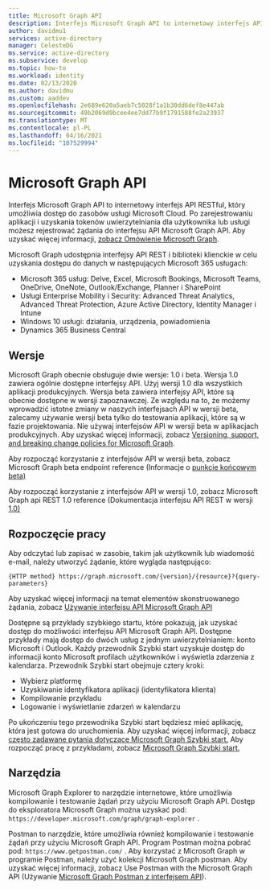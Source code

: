 ```yaml
---
title: Microsoft Graph API
description: Interfejs Microsoft Graph API to internetowy interfejs API RESTful, który umożliwia dostęp do zasobów usługi Microsoft Cloud.
author: davidmu1
services: active-directory
manager: CelesteDG
ms.service: active-directory
ms.subservice: develop
ms.topic: how-to
ms.workload: identity
ms.date: 02/13/2020
ms.author: davidmu
ms.custom: aaddev
ms.openlocfilehash: 2e689e620a5aeb7c5028f1a1b30dd6def8e447ab
ms.sourcegitcommit: 49b2069d9bcee4ee7dd77b9f1791588fe2a23937
ms.translationtype: MT
ms.contentlocale: pl-PL
ms.lasthandoff: 04/16/2021
ms.locfileid: "107529994"
---
```

# <a name="microsoft-graph-api"></a>Microsoft Graph API

Interfejs Microsoft Graph API to internetowy interfejs API RESTful, który umożliwia dostęp do zasobów usługi Microsoft Cloud. Po zarejestrowaniu aplikacji i uzyskania tokenów uwierzytelniania dla użytkownika lub usługi możesz rejestrować żądania do interfejsu API Microsoft Graph API. Aby uzyskać więcej informacji, [zobacz Omówienie Microsoft Graph](/graph/overview).

Microsoft Graph udostępnia interfejsy API REST i biblioteki klienckie w celu uzyskania dostępu do danych w następujących Microsoft 365 usługach:
- Microsoft 365 usług: Delve, Excel, Microsoft Bookings, Microsoft Teams, OneDrive, OneNote, Outlook/Exchange, Planner i SharePoint
- Usługi Enterprise Mobility i Security: Advanced Threat Analytics, Advanced Threat Protection, Azure Active Directory, Identity Manager i Intune
- Windows 10 usługi: działania, urządzenia, powiadomienia
- Dynamics 365 Business Central

## <a name="versions"></a>Wersje

Microsoft Graph obecnie obsługuje dwie wersje: 1.0 i beta. Wersja 1.0 zawiera ogólnie dostępne interfejsy API. Użyj wersji 1.0 dla wszystkich aplikacji produkcyjnych. Wersja beta zawiera interfejsy API, które są obecnie dostępne w wersji zapoznawczej. Ze względu na to, że możemy wprowadzić istotne zmiany w naszych interfejsach API w wersji beta, zalecamy używanie wersji beta tylko do testowania aplikacji, które są w fazie projektowania. Nie używaj interfejsów API w wersji beta w aplikacjach produkcyjnych. Aby uzyskać więcej informacji, zobacz [Versioning, support, and breaking change policies for Microsoft Graph](/graph/versioning-and-support).

Aby rozpocząć korzystanie z interfejsów API w wersji beta, zobacz Microsoft Graph beta endpoint reference (Informacje o [punkcie końcowym beta)](/graph/api/overview?view=graph-rest-beta&preserve-view=true)

Aby rozpocząć korzystanie z interfejsów API w wersji 1.0, zobacz Microsoft Graph api REST 1.0 reference (Dokumentacja interfejsu API REST w wersji [1.0)](/graph/api/overview?view=graph-rest-1.0&preserve-view=true)

## <a name="get-started"></a>Rozpoczęcie pracy

Aby odczytać lub zapisać w zasobie, takim jak użytkownik lub wiadomość e-mail, należy utworzyć żądanie, które wygląda następująco:

`{HTTP method} https://graph.microsoft.com/{version}/{resource}?{query-parameters}`

Aby uzyskać więcej informacji na temat elementów skonstruowanego żądania, zobacz [Używanie interfejsu API Microsoft Graph API](/graph/use-the-api)

Dostępne są przykłady szybkiego startu, które pokazują, jak uzyskać dostęp do możliwości interfejsu API Microsoft Graph API. Dostępne przykłady mają dostęp do dwóch usług z jednym uwierzytelnianiem: konto Microsoft i Outlook. Każdy przewodnik Szybki start uzyskuje dostęp do informacji konto Microsoft profilach użytkowników i wyświetla zdarzenia z kalendarza.
Przewodnik Szybki start obejmuje cztery kroki:
- Wybierz platformę
- Uzyskiwanie identyfikatora aplikacji (identyfikatora klienta)
- Kompilowanie przykładu
- Logowanie i wyświetlanie zdarzeń w kalendarzu

Po ukończeniu tego przewodnika Szybki start będziesz mieć aplikację, która jest gotowa do uruchomienia. Aby uzyskać więcej informacji, zobacz [często zadawane pytania dotyczące Microsoft Graph Szybki start.](/graph/quick-start-faq) Aby rozpocząć pracę z przykładami, zobacz [Microsoft Graph Szybki start.](https://developer.microsoft.com/graph/quick-start)

## <a name="tools"></a>Narzędzia

Microsoft Graph Explorer to narzędzie internetowe, które umożliwia kompilowanie i testowanie żądań przy użyciu Microsoft Graph API. Dostęp do eksploratora Microsoft Graph można uzyskać pod: `https://developer.microsoft.com/graph/graph-explorer` .

Postman to narzędzie, które umożliwia również kompilowanie i testowanie żądań przy użyciu Microsoft Graph API. Program Postman można pobrać pod: `https://www.getpostman.com/` . Aby korzystać z Microsoft Graph w programie Postman, należy użyć kolekcji Microsoft Graph postman. Aby uzyskać więcej informacji, zobacz Use Postman with the Microsoft Graph API (Używanie [Microsoft Graph Postman z interfejsem API](/graph/use-postman)).
